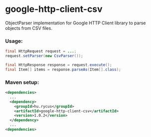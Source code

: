 # google-http-client-csv
ObjectParser implementation for Google HTTP Client library to parse objects from CSV files.

### Usage:
```java
final HttpRequest request = ...;
request.setParser(new CsvParser());

final HttpResponse response = request.execute();
final Item[] items = response.parseAs(Item[].class);
```

### Maven setup:
```pom.xml
<dependencies>
  ...
  <dependency>
    <groupId>hu.rycus</groupId>
    <artifactId>google-http-client-csv</artifactId>
    <version>1.0.2</version>
  </dependency>
  ...
<dependencies>
```
